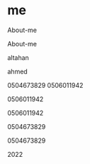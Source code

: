 # me
 About-me
 
  About-me

 altahan
 
 ahmed

0504673829
0506011942

0506011942

0506011942

0504673829

0504673829

2022
